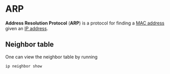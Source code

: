 # ARP

**Address Resolution Protocol** (**ARP**) is a protocol for finding a
[MAC address](../mac) given an [IP address](../ip_address).

## Neighbor table

One can view the neighbor table by running

```sh
ip neighbor show
```
